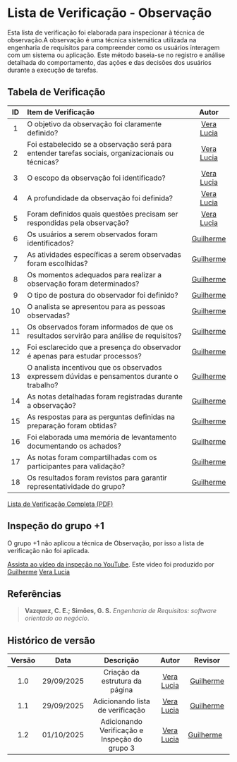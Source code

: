 # Lista de Verificação - Observação

Esta lista de verificação foi elaborada para inspecionar  à técnica de observação.A observação é uma técnica sistemática utilizada na engenharia de requisitos para compreender como os usuários interagem com um sistema ou aplicação. Este método baseia-se no registro e análise detalhada do comportamento, das ações e das decisões dos usuários durante a execução de tarefas.

## Tabela de Verificação

| ID  | Item de Verificação                                                                               |                 Autor                                  |
|:---:|:--------------------------------------------------------------------------------------------------|:------------------------------------------------------:|
|  1  | O objetivo da observação foi claramente definido?                                                 |      [Vera Lucia](https://github.com/verabelucia)      |
|  2  | Foi estabelecido se a observação será para entender tarefas sociais, organizacionais ou técnicas? |      [Vera Lucia](https://github.com/verabelucia)      |
|  3  | O escopo da observação foi identificado?                                                          |      [Vera Lucia](https://github.com/verabelucia)      |
|  4  | A profundidade da observação foi definida?                                                        |      [Vera Lucia](https://github.com/verabelucia)      |
|  5  | Foram definidos quais questões precisam ser respondidas pela observação?                          |      [Vera Lucia](https://github.com/verabelucia)      |
|  6  | Os usuários a serem observados foram identificados?                                               | [Guilherme]( https://github.com/GuilhermeOliveira1327) |
|  7  | As atividades específicas a serem observadas foram escolhidas?                                    | [Guilherme]( https://github.com/GuilhermeOliveira1327) |
|  8  | Os momentos adequados para realizar a observação foram determinados?                              | [Guilherme]( https://github.com/GuilhermeOliveira1327) |
|  9  | O tipo de postura do observador foi definido?                                                     | [Guilherme]( https://github.com/GuilhermeOliveira1327) |
| 10  | O analista se apresentou para as pessoas observadas?                                              | [Guilherme]( https://github.com/GuilhermeOliveira1327) |
| 11  | Os observados foram informados de que os resultados servirão para análise de requisitos?          | [Guilherme]( https://github.com/GuilhermeOliveira1327) |
| 12  | Foi esclarecido que a presença do observador é apenas para estudar processos?                     | [Guilherme]( https://github.com/GuilhermeOliveira1327) |
| 13  | O analista incentivou que os observados expressem dúvidas e pensamentos durante o trabalho?       | [Guilherme]( https://github.com/GuilhermeOliveira1327) |
| 14  | As notas detalhadas foram registradas durante a observação?                                       | [Guilherme]( https://github.com/GuilhermeOliveira1327) |
| 15  | As respostas para as perguntas definidas na preparação foram obtidas?                             | [Guilherme]( https://github.com/GuilhermeOliveira1327) |
| 16  | Foi elaborada uma memória de levantamento documentando os achados?                                | [Guilherme]( https://github.com/GuilhermeOliveira1327) |
| 17  | As notas foram compartilhadas com os participantes para validação?                                | [Guilherme]( https://github.com/GuilhermeOliveira1327) |
| 18  | Os resultados foram revistos para garantir representatividade do grupo?                           | [Guilherme]( https://github.com/GuilhermeOliveira1327) |        

[Lista de Verificação Completa (PDF)](./pdf\Grupo2GuilhermeOliveiraVerifacaçãoListaTécnicadeelicitaçãoObservação.pdf)

## Inspeção do grupo +1

O grupo +1 não aplicou a técnica de Observação, por isso a lista de verificação não foi aplicada. 

[Assista ao vídeo da inspeção no YouTube](https://youtu.be/h0t28vRdrIw). Este video foi produzido por [Guilherme]( https://github.com/GuilhermeOliveira1327) [Vera Lucia](https://github.com/verabelucia) 

## Referências
> **Vazquez, C. E.; Simões, G. S.** *Engenharia de Requisitos: software orientado ao negócio*.


## Histórico de versão 

| Versão |    Data    |            Descrição             |                     Autor                      |                        Revisor                         |
|:------:|:----------:|:--------------------------------:|:----------------------------------------------:|:------------------------------------------------------:|
|  1.0   | 29/09/2025 |  Criação da estrutura da página  |  [Vera Lucia](https://github.com/verabelucia)  | [Guilherme]( https://github.com/GuilhermeOliveira1327) |
|  1.1   | 29/09/2025 | Adicionando lista de verificação | [Vera Lucia](https://github.com/verabelucia)   | [Guilherme]( https://github.com/GuilhermeOliveira1327) |
|  1.2   | 01/10/2025  | Adicionando Verificação e Inspeção do grupo 3 | [Vera Lucia](https://github.com/verabelucia) | [Guilherme]( https://github.com/GuilhermeOliveira1327)  |

